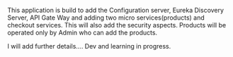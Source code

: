This application is build to add the Configuration server, Eureka Discovery Server, API Gate Way and adding two micro services(products) and checkout services.  This will also add the security aspects.  Products will be operated only by Admin who can add the products.

I will add further details.... Dev and learning in progress.